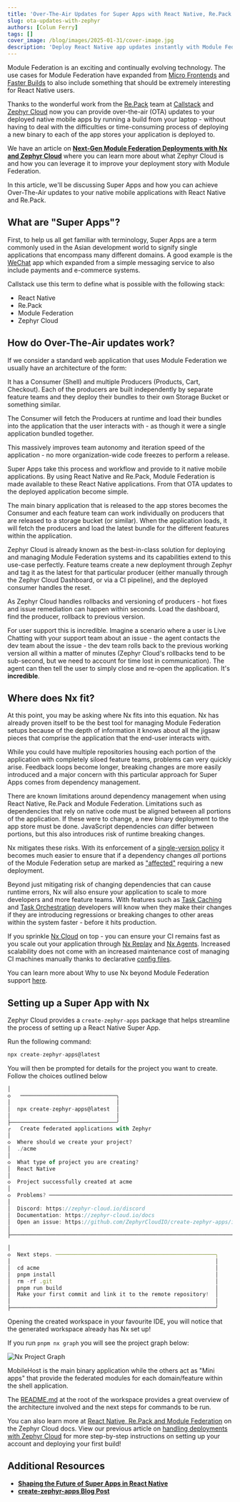 ```yaml
---
title: 'Over-The-Air Updates for Super Apps with React Native, Re.Pack and Zephyr Cloud'
slug: ota-updates-with-zephyr
authors: [Colum Ferry]
tags: []
cover_image: /blog/images/2025-01-31/cover-image.jpg
description: 'Deploy React Native app updates instantly with Module Federation and Zephyr Cloud, skipping app store review processes.'
---
```


Module Federation is an exciting and continually evolving technology. The use cases for Module Federation have expanded from [Micro Frontends](/technologies/module-federation/concepts/micro-frontend-architecture) and [Faster Builds](/technologies/module-federation/concepts/faster-builds-with-module-federation) to also include something that should be extremely interesting for React Native users.

Thanks to the wonderful work from the [Re.Pack](https://re-pack.dev/) team at [Callstack](https://www.callstack.com/) and [Zephyr Cloud](https://www.zephyr-cloud.io/) now you can provide over-the-air (OTA) updates to your deployed native mobile apps by running a build from your laptop - without having to deal with the difficulties or time-consuming process of deploying a new binary to each of the app stores your application is deployed to.

We have an article on [**Next-Gen Module Federation Deployments with Nx and Zephyr Cloud**](/blog/next-gen-module-federation-deployment) where you can learn more about what Zephyr Cloud is and how you can leverage it to improve your deployment story with Module Federation.

In this article, we'll be discussing Super Apps and how you can achieve Over-The-Air updates to your native mobile applications with React Native and Re.Pack.

## What are "Super Apps"?

First, to help us all get familiar with terminology, Super Apps are a term commonly used in the Asian development world to signify single applications that encompass many different domains. A good example is the [WeChat](https://www.wechat.com/) app which expanded from a simple messaging service to also include payments and e-commerce systems.

Callstack use this term to define what is possible with the following stack:

- React Native
- Re.Pack
- Module Federation
- Zephyr Cloud

## How do Over-The-Air updates work?

If we consider a standard web application that uses Module Federation we usually have an architecture of the form:

It has a Consumer (Shell) and multiple Producers (Products, Cart, Checkout). Each of the producers are built independently by separate feature teams and they deploy their bundles to their own Storage Bucket or something similar.

The Consumer will fetch the Producers at runtime and load their bundles into the application that the user interacts with - as though it were a single application bundled together.

This massively improves team autonomy and iteration speed of the application - no more organization-wide code freezes to perform a release.

Super Apps take this process and workflow and provide to it native mobile applications. By using React Native and Re.Pack, Module Federation is made available to these React Native applications. From that OTA updates to the deployed application become simple.

The main binary application that is released to the app stores becomes the Consumer and each feature team can work individually on producers that are released to a storage bucket (or similar). When the application loads, it will fetch the producers and load the latest bundle for the different features within the application.

Zephyr Cloud is already known as the best-in-class solution for deploying and managing Module Federation systems and its capabilities extend to this use-case perfectly. Feature teams create a new deployment through Zephyr and tag it as the latest for that particular producer (either manually through the Zephyr Cloud Dashboard, or via a CI pipeline), and the deployed consumer handles the reset.

As Zephyr Cloud handles rollbacks and versioning of producers - hot fixes and issue remediation can happen within seconds. Load the dashboard, find the producer, rollback to previous version.

For user support this is incredible. Imagine a scenario where a user is Live Chatting with your support team about an issue - the agent contacts the dev team about the issue - the dev team rolls back to the previous working version all within a matter of minutes (Zephyr Cloud's rollbacks tend to be sub-second, but we need to account for time lost in communication). The agent can then tell the user to simply close and re-open the application. It's **incredible**.

## Where does Nx fit?

At this point, you may be asking where Nx fits into this equation. Nx has already proven itself to be the best tool for managing Module Federation setups because of the depth of information it knows about all the jigsaw pieces that comprise the application that the end-user interacts with.

While you could have multiple repositories housing each portion of the application with completely siloed feature teams, problems can very quickly arise. Feedback loops become longer, breaking changes are more easily introduced and a major concern with this particular approach for Super Apps comes from dependency management.

There are known limitations around dependency management when using React Native, Re.Pack and Module Federation. Limitations such as dependencies that rely on native code must be aligned between all portions of the application. If these were to change, a new binary deployment to the app store must be done. JavaScript dependencies _can_ differ between portions, but this also introduces risk of runtime breaking changes.

Nx mitigates these risks. With its enforcement of a [single-version policy](/concepts/decisions/dependency-management#single-version-policy) it becomes much easier to ensure that if a dependency changes _all_ portions of the Module Federation setup are marked as ["affected"](/ci/features/affected) requiring a new deployment.

Beyond just mitigating risk of changing dependencies that can cause runtime errors, Nx will also ensure your application to scale to more developers and more feature teams. With features such as [Task Caching](/features/cache-task-results) and [Task Orchestration](/features/run-tasks#defining-a-task-pipeline) developers will know when they make their changes if they are introducing regressions or breaking changes to other areas within the system faster - before it hits production.

If you sprinkle [Nx Cloud](/ci/intro/why-nx-cloud) on top - you can ensure your CI remains fast as you scale out your application through [Nx Replay](/ci/features/remote-cache#use-remote-caching-nx-replay) and [Nx Agents](/ci/features/distribute-task-execution). Increased scalability does not come with an increased maintenance cost of managing CI machines manually thanks to declarative [config files](/ci/recipes/set-up/monorepo-ci-github-actions).

You can learn more about Why to use Nx beyond Module Federation support [here](/getting-started/intro).

## Setting up a Super App with Nx

Zephyr Cloud provides a `create-zephyr-apps` package that helps streamline the process of setting up a React Native Super App.

Run the following command:

```jsx
npx create-zephyr-apps@latest
```

You will then be prompted for details for the project you want to create. Follow the choices outlined below

```jsx
│
◇   ──────────────────────────────╮
│                                 │
│  npx create-zephyr-apps@latest  │
│                                 │
├─────────────────────────────────╯
┌   Create federated applications with Zephyr
│
◇  Where should we create your project?
│  ./acme
│
◇  What type of project you are creating?
│  React Native
│
◇  Project successfully created at acme
│
◇  Problems? ─────────────────────────────────────────────────────────────────╮
│                                                                             │
│  Discord: https://zephyr-cloud.io/discord                                   │
│  Documentation: https://zephyr-cloud.io/docs                                │
│  Open an issue: https://github.com/ZephyrCloudIO/create-zephyr-apps/issues  │
│                                                                             │
├─────────────────────────────────────────────────────────────────────────────╯

│
◇  Next steps. ──────────────────────────────────────────────────╮
│                                                                │
│  cd acme                                                       │
│  pnpm install                                                  │
│  rm -rf .git                                                   │
│  pnpm run build                                                │
│  Make your first commit and link it to the remote repository!  │
│                                                                │
├────────────────────────────────────────────────────────────────╯
```

Opening the created workspace in your favourite IDE, you will notice that the generated workspace already has Nx set up!

If you run `pnpm nx graph` you will see the project graph below:

![Nx Project Graph](/blog/images/2025-01-31/zc-blog-graph.jpg)

MobileHost is the main binary application while the others act as "Mini apps" that provide the federated modules for each domain/feature within the shell application.

The [README.md](http://README.md) at the root of the workspace provides a great overview of the architecture involved and the next steps for commands to be run.

You can also learn more at [React Native, Re.Pack and Module Federation](https://docs.zephyr-cloud.io/recipes/repack-mf) on the Zephyr Cloud docs. View our previous article on [handling deployments with Zephyr Cloud](/blog/next-gen-module-federation-deployment) for more step-by-step instructions on setting up your account and deploying your first build!

## Additional Resources

- [**Shaping the Future of Super Apps in React Native**](https://www.callstack.com/blog/shaping-the-future-of-super-apps-in-react-native?ref=zephyr)
- [**create-zephyr-apps Blog Post**](https://www.zephyr-cloud.io/blog/create-zephyr-apps)
